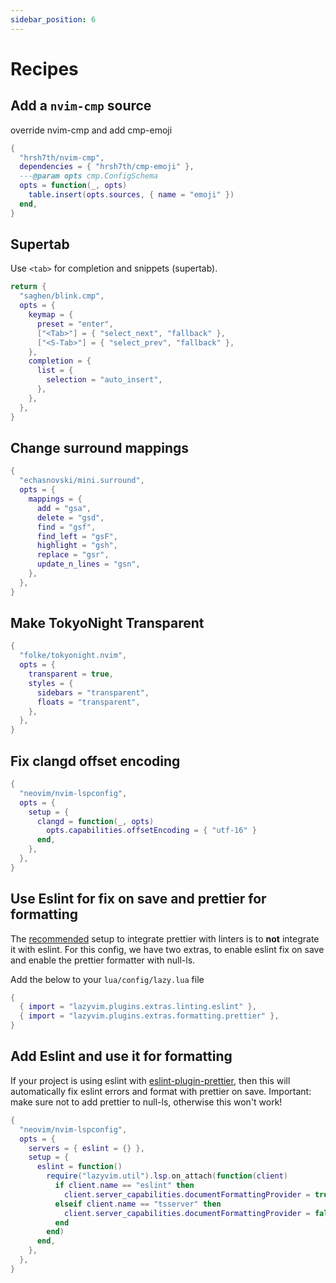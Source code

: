 ```yaml
---
sidebar_position: 6
---
```


# Recipes

<!-- recipes:start -->

## Add a `nvim-cmp` source

override nvim-cmp and add cmp-emoji

```lua
{
  "hrsh7th/nvim-cmp",
  dependencies = { "hrsh7th/cmp-emoji" },
  ---@param opts cmp.ConfigSchema
  opts = function(_, opts)
    table.insert(opts.sources, { name = "emoji" })
  end,
}
```

## Supertab

Use `<tab>` for completion and snippets (supertab).

```lua
return {
  "saghen/blink.cmp",
  opts = {
    keymap = {
      preset = "enter",
      ["<Tab>"] = { "select_next", "fallback" },
      ["<S-Tab>"] = { "select_prev", "fallback" },
    },
    completion = {
      list = {
        selection = "auto_insert",
      },
    },
  },
}

```

## Change surround mappings

```lua
{
  "echasnovski/mini.surround",
  opts = {
    mappings = {
      add = "gsa",
      delete = "gsd",
      find = "gsf",
      find_left = "gsF",
      highlight = "gsh",
      replace = "gsr",
      update_n_lines = "gsn",
    },
  },
}
```

## Make TokyoNight Transparent

```lua
{
  "folke/tokyonight.nvim",
  opts = {
    transparent = true,
    styles = {
      sidebars = "transparent",
      floats = "transparent",
    },
  },
}
```

## Fix clangd offset encoding

```lua
{
  "neovim/nvim-lspconfig",
  opts = {
    setup = {
      clangd = function(_, opts)
        opts.capabilities.offsetEncoding = { "utf-16" }
      end,
    },
  },
}
```

## Use Eslint for fix on save and prettier for formatting

The [recommended](https://prettier.io/docs/en/integrating-with-linters.html) setup to
integrate prettier with linters is to **not** integrate it with eslint.
For this config, we have two extras, to enable eslint fix on save and enable the prettier
formatter with null-ls.

Add the below to your `lua/config/lazy.lua` file

```lua
{
  { import = "lazyvim.plugins.extras.linting.eslint" },
  { import = "lazyvim.plugins.extras.formatting.prettier" },
}
```

## Add Eslint and use it for formatting

If your project is using eslint with [eslint-plugin-prettier](https://github.com/prettier/eslint-plugin-prettier),
then this will automatically fix eslint errors and format with prettier on save.
Important: make sure not to add prettier to null-ls, otherwise this won't work!

```lua
{
  "neovim/nvim-lspconfig",
  opts = {
    servers = { eslint = {} },
    setup = {
      eslint = function()
        require("lazyvim.util").lsp.on_attach(function(client)
          if client.name == "eslint" then
            client.server_capabilities.documentFormattingProvider = true
          elseif client.name == "tsserver" then
            client.server_capabilities.documentFormattingProvider = false
          end
        end)
      end,
    },
  },
}
```

<!-- recipes:end -->
